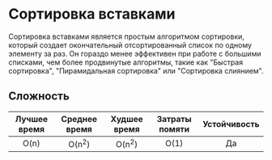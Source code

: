 # Сортировка вставками

Сортировка вставками является простым алгоритмом сортировки, который создает окончательный отсортированный список по одному элементу за раз. Он гораздо менее эффективен при работе с большими списками, чем более продвинутые алгоритмы, такие как "Быстрая сортировка", "Пирамидальная сортировка" или "Сортировка слиянием".

## Сложность

| Лучшее время      | Среднее время       | Худшее время        | Затраты помяти    | Устойчивость    |
| :---------------: | :-----------------: | :-----------------: | :---------------: | :-------------: |
| O(n)              | O(n<sup>2</sup>)    | O(n<sup>2</sup>)    | O(1)              | Да              |
